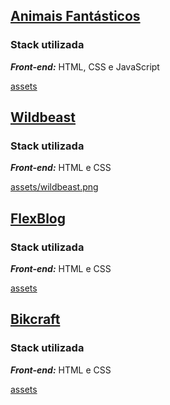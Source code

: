 
## [Animais Fantásticos](./animais-fantasticos)

### Stack utilizada
***Front-end:*** HTML, CSS e JavaScript

[assets](./animais-fantasticos.png)

## [Wildbeast](./wildbeast)

### Stack utilizada
***Front-end:*** HTML e CSS

[assets/wildbeast.png](./wildbeast.png)

## [FlexBlog](./flexblog)

### Stack utilizada
***Front-end:*** HTML e CSS

[assets](./flexblog.png)

## [Bikcraft](./bikcraft)

### Stack utilizada
***Front-end:*** HTML e CSS

[assets](./bikcraft.png)
